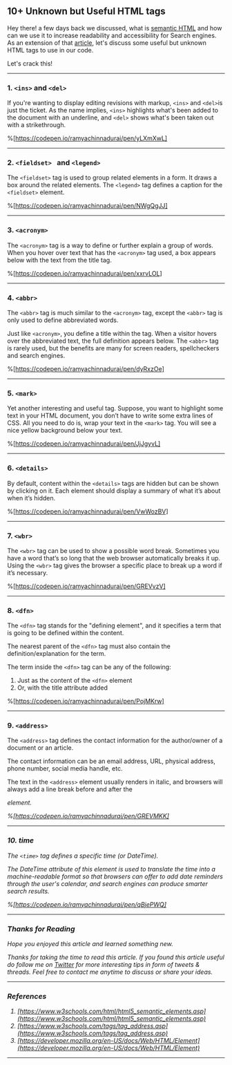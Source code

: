 ## 10+ Unknown but Useful HTML tags

Hey there! a few days back we discussed, what is  [semantic HTML](https://ramyachinnadurai.in/a-guide-to-html5-semantic-elements) and how can we use it to increase readability and accessibility for Search engines. As an extension of that  [article](https://ramyachinnadurai.in/a-guide-to-html5-semantic-elements), let's discuss some useful but unknown HTML tags to use in our code. 

Let's crack this!

---


### 1. ```<ins>``` and ```<del>```

If you're wanting to display editing revisions with markup, ```<ins>``` and ```<del>```is just the ticket. As the name implies, ```<ins>``` highlights what's been added to the document with an underline, and ```<del>``` shows what's been taken out with a strikethrough.

%[https://codepen.io/ramyachinnadurai/pen/yLXmXwL]

---

### 2. ```<fieldset> ``` and ```<legend>```

The ```<fieldset>``` tag is used to group related elements in a form. It draws a box around the related elements. 
The ```<legend>``` tag defines a caption for the ```<fieldset>``` element.

%[https://codepen.io/ramyachinnadurai/pen/NWgQgJJ]

---

### 3. ```<acronym>```

The ```<acronym>``` tag is a way to define or further explain a group of words. When you hover over text that has the ```<acronym>``` tag used, a box appears below with the text from the title tag.

%[https://codepen.io/ramyachinnadurai/pen/xxrvLOL]


---

### 4. ```<abbr>```
The ```<abbr>``` tag is much similar to the ```<acronym>``` tag, except the ```<abbr>``` tag is only used to define abbreviated words. 

Just like ```<acronym>```, you define a title within the tag. When a visitor hovers over the abbreviated text, the full definition appears below. The ```<abbr>``` tag is rarely used, but the benefits are many for screen readers, spellcheckers and search engines.

%[https://codepen.io/ramyachinnadurai/pen/dyRxzOe]

---

### 5. ```<mark>``` 
Yet another interesting and useful tag. Suppose, you want to highlight some text in your HTML document, you don’t have to write some extra lines of CSS. 
All you need to do is, wrap your text in the ```<mark>``` tag. You will see a nice yellow background below your text. 


%[https://codepen.io/ramyachinnadurai/pen/JjJgyvL]

---

### 6. ```<details>```

By default, content within the ```<details>``` tags are hidden but can be shown by clicking on it. Each element should display a summary of what it’s about when it’s hidden. 

%[https://codepen.io/ramyachinnadurai/pen/VwWozBV]

---

### 7. ```<wbr>```

The ```<wbr>``` tag can be used to show a possible word break. Sometimes you have a word that’s so long that the web browser automatically breaks it up. Using the ```<wbr>``` tag gives the browser a specific place to break up a word if it’s necessary.

%[https://codepen.io/ramyachinnadurai/pen/GREVvzV]

---

### 8. ```<dfn>``` 

The ```<dfn>```  tag stands for the "defining element", and it specifies a term that is going to be defined within the content.

The nearest parent of the ```<dfn>``` tag must also contain the definition/explanation for the term.

The term inside the ```<dfn>```  tag can be any of the following:

1. Just as the content of the ```<dfn>``` element
2. Or, with the title attribute added

%[https://codepen.io/ramyachinnadurai/pen/PojMKrw]

---
### 9. ```<address>```

The ```<address>``` tag defines the contact information for the author/owner of a document or an article.

The contact information can be an email address, URL, physical address, phone number, social media handle, etc.

The text in the ```<address>``` element usually renders in italic, and browsers will always add a line break before and after the <address> element.

%[https://codepen.io/ramyachinnadurai/pen/GREVMKK]

---

### 10. time 

The ```<time>``` tag defines a specific time (or DateTime).

The DateTime attribute of this element is used to translate the time into a machine-readable format so that browsers can offer to add date reminders through the user's calendar, and search engines can produce smarter search results.

%[https://codepen.io/ramyachinnadurai/pen/qBjePWQ]

---
### Thanks for Reading 

Hope you enjoyed this article and learned something new.

Thanks for taking the time to read this article. If you found this article useful do follow me on  [Twitter](https://twitter.com/code_rams) for more interesting tips in form of tweets & threads. Feel free to contact me anytime to discuss or share your ideas. 

---

### References 
1. [https://www.w3schools.com/html/html5_semantic_elements.asp](https://www.w3schools.com/html/html5_semantic_elements.asp)
2. [https://www.w3schools.com/tags/tag_address.asp](https://www.w3schools.com/tags/tag_address.asp)
3. [https://developer.mozilla.org/en-US/docs/Web/HTML/Element](https://developer.mozilla.org/en-US/docs/Web/HTML/Element)

---